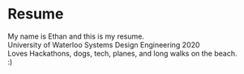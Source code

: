 # Resume 
My name is Ethan and this is my resume.<br/>
University of Waterloo Systems Design Engineering 2020<br/>
Loves Hackathons, dogs, tech, planes, and long walks on the beach.<br/>
:)
